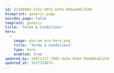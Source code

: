 ```yaml
---
id: 2218808d-2152-49fe-bdfb-004ee4817b40
blueprint: generic_page
noindex_page: false
template: generic
title: 'Terms & Conditions'
hero:
  -
    image: who-we-are-hero.png
    title: 'Terms & Conditions'
    type: hero
    enabled: true
updated_by: 169f1327-7085-4e9a-9104-f6e806ab1254
updated_at: 1637324673
---
```

